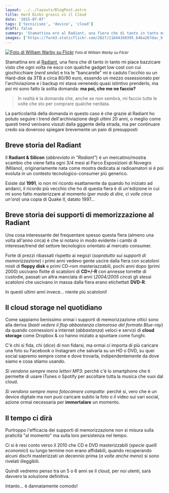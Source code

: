 ```yaml
---
layout: ../../layouts/BlogPost.astro
title: Hard Disks grossi vs il Cloud
date: '2015-07-07'
tags: ['tecnicismi', 'device', 'cloud']
draft: false
summary: 'Stamattina ero al Radiant, una fiera che di tanto in tanto mi piace bazzicare visto che ogni volta ne esco con qualche gadget low cost con cui giochicchiare...'
images: ['https://farm3.staticflickr.com/2827/11644168395_64ba267dac_h.jpg']
---
```


[![Foto di William Warby su Flickr](https://farm3.staticflickr.com/2827/11644168395_64ba267dac_h.jpg)](https://www.flickr.com/photos/wwarby/11644168395/) <small>_Foto di William Warby su Flickr_</small>

Stamattina ero al [Radiant](http://www.parcoesposizioninovegro.it/le-fiere-a-z/radiant-and-silicon.html), una fiera che di tanto in tanto mi piace bazzicare visto che ogni volta ne esco con qualche gadget low cost con cui giochicchiare (_nerd smile_) e tra le "bancarelle" mi è caduto l'occhio su un Hard-disk da 3TB a circa 80/90 euro, essendo un mezzo ossessionato per l'archiviazione e i backup mi stava venenedo quasi istintivo prenderlo, ma poi mi sono fatto la solita domanda: **ma poi, che me ne faccio?**

> In realtà è la domanda che, anche se non sembra, mi faccio tutte le volte che sto per comprare qualche nerdata.

La particolarità della domanda in questo caso è che grazie al Radiant ho potuto seguire i trend dell'archiviazione degli ultimi 20 anni, o meglio come questi trend venivano vissuti dalla gggente della strada, ma per continuare credo sia doveroso spiegare brevemente un paio di presupposti

## Breve storia del Radiant

Il **Radiant & Silicon** (_abbreviato in "Radiant"_) è un mercatino/mostra scambio che viene fatta ogni 3/4 mesi al Parco Esposizioni di Novegro (Milano), originariamente nata come mostra dedicata ai radioamatori si è poi evoluta in un contesto tecnologico-consumer più generico.

Esiste dal **1991**, io non mi ricordo esattamente da quando ho iniziato ad andarci, il ricordo più vecchio che ho di questa fiera è di un'edizione in cui mi sono fatto masterizzare al momento (_per modo di dire, ci volle circa un'ora_) una copia di Quake II, datato 1997...

## Breve storia dei supporti di memorizzazione al Radiant

Una cosa interessante del frequentare spesso questa fiera (almeno una volta all'anno circa) è che si notano in modo evidente i cambi di interesse/trend del settore tecnologico orientato al mercato consumer.

Forte di prezzi ribassati rispetto ai negozi (_sopratutto sui supporti di memorizzazione_) i primi anni vedevo gente uscire dalla fiera con scatoloni misti di **floppy disk** e primi CD-rom masteriazzabili, pochi anni dopo (primi 2000) uscivano flotte di scatoloni di **CD+/-R** con annesse torrette di custodie, passati un altra manciata di anni (_2004/2005 circa_) gli stessi scatoloni che uscivano in massa dalla fiera erano etichettati **DVD-R**.

In questi ultimi anni invece... niente più scatoloni!

## Il cloud storage nel quotidiano

Come sappiamo benissimo ormai i supporti di memorizzazione ottici sono alla deriva (_basti vedere il flop abbastanza clamoroso del formato Blue-ray_) da quando connessioni a internet (_abbastanza_) veloci e servizi di **cloud storage** come Dropbox & co hanno iniziato a spuntare come funghi.

C'è chi si fida, chi (_dice_) di non fidarsi, ma ormai ci importa di più caricare una foto su Facebook o Instagram che salvarla su un HD o DVD, su quei social sapremo sempre come e dove trovarla, indipendentemente da dove siamo e cosa stiamo usando.

_Si vendono sempre meno lettori MP3_: perché c'è lo smartphone che ti permette di usare iTunes o Spotify per ascoltare tutta la musica che vuoi dal cloud.

_Si vendono sempre meno fotocamere compatte_: perché si, vero che è un device digitale ma non puoi caricare subito la foto o il video sui vari social, azione ormai necessaria per **immortalare** un momento.

## Il tempo ci dirà

Purtroppo l'efficacia dei supporti di memorizzazione non si misura sulla praticità "al momento" ma sulla loro persistenza nel tempo.

Ci si è resi conto verso il 2010 che CD e DVD masterizzabili (_specie quelli economici_) su lungo termine non erano affidabili, quando recuperando alcuni dischi masterizzati un decennio prima (_a volte anche meno_) si sono rivelati illeggibili.

Quindi vedremo penso tra un 5 o 6 anni se il cloud, per noi utenti, sarà davvero la soluzione definitiva.

Intanto... è dannatamente comodo!
